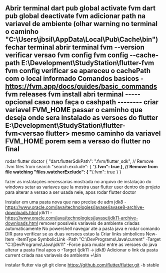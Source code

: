 Abrir terminal
dart pub global activate fvm
dart pub global deactivate fvm
  adicionar path na variavel de ambiente (olhar warning no terminal o caminho "C:\Users\jbsil\AppData\Local\Pub\Cache\bin")
fechar terminal
abrir terminal 
fvm --version
  verificar versao
fvm config
fvm config --cache-path E:\Development\StudyStation\flutter-fvm
fvm config
  verificar se apareceu o cachePath com o local informado
Comandos basicos - https://fvm.app/docs/guides/basic_commands
fvm releases
fvm install <versao desejada>
abri terminal
----- opcional caso nao faça o cashpath --------
criar variavel FVM_HOME
  passar o caminho que deseja onde sera instalado as versoes do flutter
    E:\Development\StudyStation\flutter-fvm\<versao flutter>
  mesmo caminho da variavel FVM_HOME porem sem a versao do flutter no final
---------
rodar flutter doctor
{
  "dart.flutterSdkPath": ".fvm/flutter_sdk",
  // Remove .fvm files from search
  "search.exclude": {
    "**/.fvm": true
  },
  // Remove from file watching
  "files.watcherExclude": {
    "**/.fvm": true
  }
}

fazer as instalações necessarias mostrada no arquivo de instalação do windows
setar as variaves que la mostra
usar flutter user<version> dentro do projeto para alterar a versao a ser usada nele, apos rodar flutter doctor

Instalar em uma pasta nova que nao precise de adm
jdk8 - https://www.oracle.com/java/technologies/javase/javase8-archive-downloads.html
jdk11 - https://www.oracle.com/java/technologies/javase/jdk11-archive-downloads.html
   remover possiveis variaveis de ambiente criadas automaticamente
   No powershell navegar ate a pasta java e rodar comando DIR para verificar se as duas versoes estao la
    Criar links simbolicos
      New-Item -ItemType SymbolicLink -Path "C:\DevPrograms\Java\current" -Target "C:\DevPrograms\Java\jdk11" -Force
        para mudar entre as versoes do java alterar a pasta final apos o -Target (jdk11 -> jdk8)
      Adicionar o link da pasta current criada nas variaveis de ambiente +\bin


instalar flutter via git
git clone https://github.com/flutter/flutter.git -b stable







